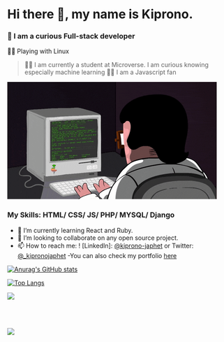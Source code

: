 # Hi there 👋, my name is Kiprono.
### :raccoon: I am a curious Full-stack developer
:man_playing_handball:  Playing with Linux

>:man_student: I am currently a student at Microverse. I am curious knowing especially machine learning
>:man_technologist: I am a Javascript fan

<img src="./giphy.gif"/>


### My Skills: HTML/ CSS/ JS/ PHP/ MYSQL/ Django


- 🌱 I’m currently learning React and Ruby. 
- 👯 I’m looking to collaborate on any open source project. 
- 📫 How to reach me: ! [LinkedIn]: [@kiprono-japhet](https://www.linkedin.com/in/kiprono-japhet-85aab1220) 
     or
       Twitter: [@_kipronojaphet](https://twitter.com/@_kipronojaphet)
-You can also check my portfolio [here](https://ksigei.github.io/portfolio2/)



[![Anurag's GitHub stats](https://github-readme-stats.vercel.app/api?username=ksigei)](https://github.com/ksigei/github-readme-stats)

[![Top Langs](https://github-readme-stats.vercel.app/api/top-langs/?username=ksigei)](https://github.com/ksigei/github-readme-stats)


<p><img src="https://github-readme-streak-stats.herokuapp.com?user=ksigei&=chartreuse-dark"></p>
<br>
<p>
  <br>
    <img src="https://activity-graph.herokuapp.com/graph?username=ksigei&=chartreuse-dark">
</p>
